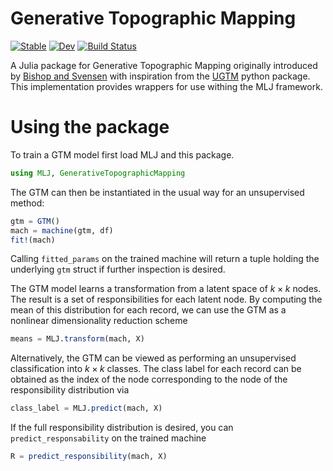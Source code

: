 # Generative Topographic Mapping

[![Stable](https://img.shields.io/badge/docs-stable-blue.svg)](https://john-waczak.github.io/GenerativeTopographicMapping.jl/stable/)
[![Dev](https://img.shields.io/badge/docs-dev-blue.svg)](https://john-waczak.github.io/GenerativeTopographicMapping.jl/dev/)
[![Build Status](https://github.com/john-waczak/GenerativeTopographicMapping.jl/actions/workflows/CI.yml/badge.svg?branch=main)](https://github.com/john-waczak/GenerativeTopographicMapping.jl/actions/workflows/CI.yml?query=branch%3Amain)

A Julia package for Generative Topographic Mapping originally introduced by [Bishop and Svensen](https://www.microsoft.com/en-us/research/wp-content/uploads/1998/01/bishop-gtm-ncomp-98.pdf) with inspiration from the [UGTM](https://ugtm.readthedocs.io/en/latest/overview.html) python package. This implementation provides wrappers for use withing the MLJ framework.


# Using the package

To train a GTM model first load MLJ and this package.
```julia
using MLJ, GenerativeTopographicMapping
```

The GTM can then be instantiated in the usual way for an unsupervised method:

```julia
gtm = GTM()
mach = machine(gtm, df)
fit!(mach)
```

Calling `fitted_params` on the trained machine will return a tuple holding the underlying `gtm` struct if further inspection is desired.

The GTM model learns a transformation from a latent space of $k\times k$ nodes. The result is a set of responsibilities for each latent node. By computing the mean of this distribution for each record, we can use the GTM as a nonlinear dimensionality reduction scheme

```julia
means = MLJ.transform(mach, X)
```

Alternatively, the GTM can be viewed as performing an unsupervised classification into $k\times k$ classes. The class label for each record can be obtained as the index of the node corresponding to the node of the responsibility distribution via

```julia
class_label = MLJ.predict(mach, X)
```

If the full responsibility distribution is desired, you can `predict_responsability` on the trained machine

```julia
R = predict_responsibility(mach, X)
```

